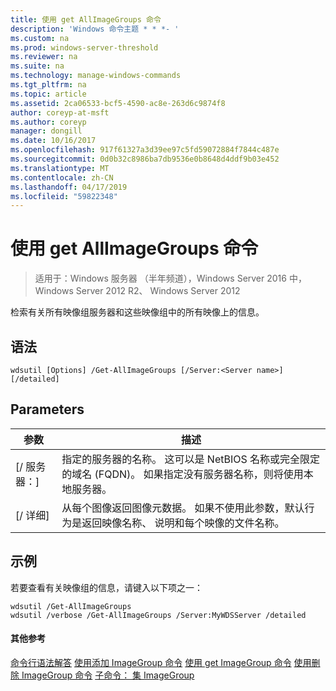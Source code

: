 ```yaml
---
title: 使用 get AllImageGroups 命令
description: 'Windows 命令主题 * * *- '
ms.custom: na
ms.prod: windows-server-threshold
ms.reviewer: na
ms.suite: na
ms.technology: manage-windows-commands
ms.tgt_pltfrm: na
ms.topic: article
ms.assetid: 2ca06533-bcf5-4590-ac8e-263d6c9874f8
author: coreyp-at-msft
ms.author: coreyp
manager: dongill
ms.date: 10/16/2017
ms.openlocfilehash: 917f61327a3d39ee97c5fd59072884f7844c487e
ms.sourcegitcommit: 0d0b32c8986ba7db9536e0b8648d4ddf9b03e452
ms.translationtype: MT
ms.contentlocale: zh-CN
ms.lasthandoff: 04/17/2019
ms.locfileid: "59822348"
---
```

# <a name="using-the-get-allimagegroups-command"></a>使用 get AllImageGroups 命令

>适用于：Windows 服务器 （半年频道），Windows Server 2016 中，Windows Server 2012 R2、 Windows Server 2012

检索有关所有映像组服务器和这些映像组中的所有映像上的信息。
## <a name="syntax"></a>语法
```
wdsutil [Options] /Get-AllImageGroups [/Server:<Server name>] [/detailed]
```
## <a name="parameters"></a>Parameters
|参数|描述|
|-------|--------|
|[/ 服务器：<Server name>]|指定的服务器的名称。 这可以是 NetBIOS 名称或完全限定的域名 (FQDN)。 如果指定没有服务器名称，则将使用本地服务器。|
|[/ 详细]|从每个图像返回图像元数据。 如果不使用此参数，默认行为是返回映像名称、 说明和每个映像的文件名称。|
## <a name="BKMK_examples"></a>示例
若要查看有关映像组的信息，请键入以下项之一：
```
wdsutil /Get-AllImageGroups
wdsutil /verbose /Get-AllImageGroups /Server:MyWDSServer /detailed
```
#### <a name="additional-references"></a>其他参考
[命令行语法解答](command-line-syntax-key.md)
[使用添加 ImageGroup 命令](using-the-add-imagegroup-command.md)
[使用 get ImageGroup 命令](using-the-get-imagegroup-command.md)
[使用删除 ImageGroup 命令](using-the-remove-imagegroup-command.md)
[子命令： 集 ImageGroup](subcommand-set-imagegroup.md)

